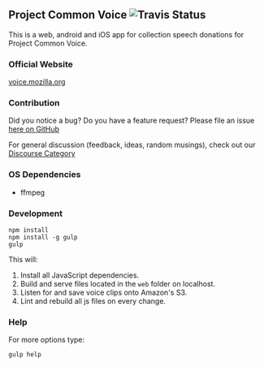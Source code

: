 ## Project Common Voice ![Travis Status](https://travis-ci.org/mozilla/voice-web.svg?branch=master "Travis Status")
This is a web, android and iOS app for collection speech
donations for Project Common Voice.

### Official Website
[voice.mozilla.org](https://voice.mozilla.org)

### Contribution
Did you notice a bug? Do you have a feature request? Please file an issue [here on GitHub](https://github.com/mozilla/voice-web/issues)

For general discussion (feedback, ideas, random musings), check out our [Discourse Category](https://discourse.mozilla-community.org/c/voice)

### OS Dependencies
* ffmpeg

### Development
```
npm install
npm install -g gulp
gulp
```
This will:
1. Install all JavaScript dependencies.
1. Build and serve files located in the `web` folder on localhost.
1. Listen for and save voice clips onto Amazon's S3.
1. Lint and rebuild all js files on every change.

### Help

For more options type:
```
gulp help
```
